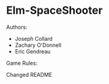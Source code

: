 Elm-SpaceShooter
================
Authors:
* Joseph Collard
* Zachary O'Donnell
* Eric Gendreau

Game Rules:


Changed README
